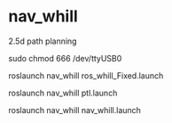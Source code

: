 # nav_whill
2.5d path planning

sudo chmod 666 /dev/ttyUSB0

roslaunch nav_whill ros_whill_Fixed.launch

roslaunch nav_whill ptl.launch 

roslaunch nav_whill nav_whill.launch





